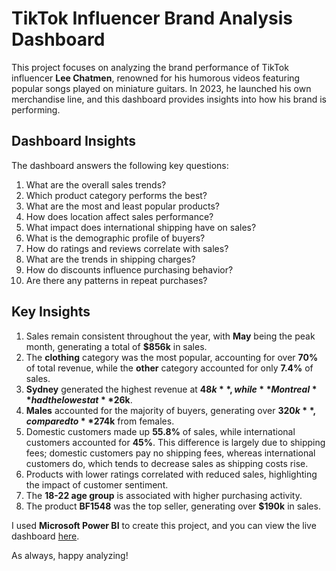 # TikTok Influencer Brand Analysis Dashboard

This project focuses on analyzing the brand performance of TikTok influencer **Lee Chatmen**, renowned for his humorous videos featuring popular songs played on miniature guitars. In 2023, he launched his own merchandise line, and this dashboard provides insights into how his brand is performing.

## Dashboard Insights

The dashboard answers the following key questions:

1. What are the overall sales trends?
2. Which product category performs the best?
3. What are the most and least popular products?
4. How does location affect sales performance?
5. What impact does international shipping have on sales?
6. What is the demographic profile of buyers?
7. How do ratings and reviews correlate with sales?
8. What are the trends in shipping charges?
9. How do discounts influence purchasing behavior?
10. Are there any patterns in repeat purchases?

## Key Insights

1. Sales remain consistent throughout the year, with **May** being the peak month, generating a total of **$856k** in sales.
2. The **clothing** category was the most popular, accounting for over **70%** of total revenue, while the **other** category accounted for only **7.4%** of sales.
3. **Sydney** generated the highest revenue at **$48k**, while **Montreal** had the lowest at **$26k**.
4. **Males** accounted for the majority of buyers, generating over **$320k**, compared to **$274k** from females.
5. Domestic customers made up **55.8%** of sales, while international customers accounted for **45%**. This difference is largely due to shipping fees; domestic customers pay no shipping fees, whereas international customers do, which tends to decrease sales as shipping costs rise.
6. Products with lower ratings correlated with reduced sales, highlighting the impact of customer sentiment.
7. The **18-22 age group** is associated with higher purchasing activity.
8. The product **BF1548** was the top seller, generating over **$190k** in sales.

I used **Microsoft Power BI** to create this project, and you can view the live dashboard [here](https://app.powerbi.com/view?r=eyJrIjoiYzU0MWEzNDMtODAzMC00ZWVkLTk2YTUtZGJiZWE0OWJkODk0IiwidCI6IjAzNWEyYzY4LTc2YjQtNGViYS1hMTVhLWNiYmNhOTY4NjhjZCJ9).

As always, happy analyzing!

